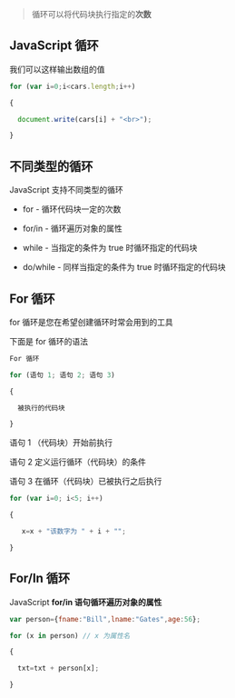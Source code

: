 > 循环可以将代码块执行指定的**次数**

## JavaScript 循环

我们可以这样输出数组的值

```js
for (var i=0;i<cars.length;i++)

{

  document.write(cars[i] + "<br>");

}
```

## 不同类型的循环

JavaScript 支持不同类型的循环

* for - 循环代码块一定的次数

* for/in - 循环遍历对象的属性

* while - 当指定的条件为 true 时循环指定的代码块

* do/while - 同样当指定的条件为 true 时循环指定的代码块

## For 循环

for 循环是您在希望创建循环时常会用到的工具

下面是 for 循环的语法

```js
For 循环

for (语句 1; 语句 2; 语句 3)

{

  被执行的代码块

}
```

语句 1 （代码块）开始前执行

语句 2 定义运行循环（代码块）的条件

语句 3 在循环（代码块）已被执行之后执行

```js
for (var i=0; i<5; i++)

{

   x=x + "该数字为 " + i + "";

}
```

## For/In 循环

JavaScript **for/in 语句循环遍历对象的属性**

```js
var person={fname:"Bill",lname:"Gates",age:56};

for (x in person) // x 为属性名

{

  txt=txt + person[x];

}
```

